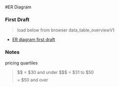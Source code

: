#ER Diagram
### First Draft
> load below from browser
> data_table_overviewV1
- [ER diagram first draft](http://ondras.zarovi.cz/sql/demo/)

### Notes
pricing quartiles
> $$ = $30 and under
> $$$ = $31 to $50
> $$$$ = $50 and over
